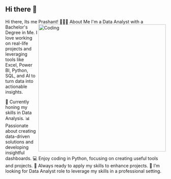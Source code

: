 ## Hi there 👋
Hi there, Its me Prashant! 🙋🏻‍♀
About Me
<img align="right" alt="Coding" width="400" src="https://i.pinimg.com/originals/81/17/8b/81178b47a8598f0c81c4799f2cdd4057.gif">
I'm a Data Analyst with a Bachelor's Degree in Me. I love working on real-life projects and leveraging tools like Excel, Power BI, Python, SQL, and AI to turn data into actionable insights.

🌱 Currently honing my skills in Data Analysis.
📊 Passionate about creating data-driven solutions and developing insightful dashboards.
💻 Enjoy coding in Python, focusing on creating useful tools and projects.
🎨 Always ready to apply my skills to enhance projects.
🎯 I’m looking for Data Analyst role to leverage my skills in a professional setting.
